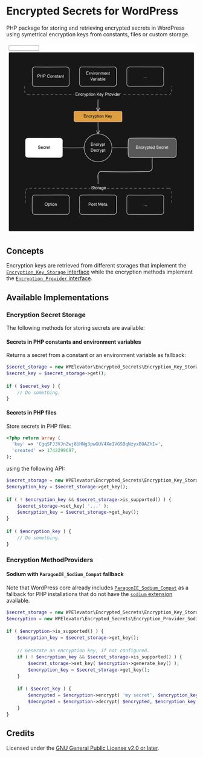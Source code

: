 # Encrypted Secrets for WordPress

PHP package for storing and retrieving encrypted secrets in WordPress using symetrical encryption keys from constants, files or custom storage.

![Flowchart of encryption and decryption process](flowchart.png)

## Concepts

Encryption keys are retrieved from different storages that implement the [`Encryption_Key_Storage` interface](php/class-encryption-key-storage-interface.php) while the encryption methods implement the [`Encryption_Provider` interface](php/class-encryption-provider-interface.php).

## Available Implementations

### Encryption Secret Storage

The following methods for storing secrets are available:

#### Secrets in PHP constants and environment variables

Returns a secret from a constant or an environment variable as fallback:

```php
$secret_storage = new WPElevator\Encrypted_Secrets\Encryption_Key_Storage_Memory( 'MY_SECRET_CONSTANT' );
$secret_key = $secret_storage->get();

if ( $secret_key ) {
	// Do something.
}
```

#### Secrets in PHP files

Store secrets in PHP files:

```php
<?php return array (
  'key' => 'CgqSFJ3VJnZwj8UHNg3pwGUV4XeIVGSBqNzyxBUAZhI=',
  'created' => 1742299697,
);
```

using the following API:

```php
$secret_storage = new WPElevator\Encrypted_Secrets\Encryption_Key_Storage_PHP_File( '/path/to/secret.php' );
$encryption_key = $secret_storage->get_key();

if ( ! $encryption_key && $secret_storage->is_supported() ) {
	$secret_storage->set_key( '...' );
	$encryption_key = $secret_storage->get_key();
}

if ( $encryption_key ) {
	// Do something.
}
```

### Encryption MethodProviders

#### Sodium with `ParagonIE_Sodium_Compat` fallback

Note that WordPress core already includes [`ParagonIE_Sodium_Compat`](https://github.com/WordPress/WordPress/tree/b68a7b5200d65557f8c055c448875a0a821f9be0/wp-includes/sodium_compat) as a fallback for PHP installations that do not have the [`sodium` extension](https://www.php.net/manual/en/book.sodium.php) available.

```php
$secret_storage = new WPElevator\Encrypted_Secrets\Encryption_Key_Storage_PHP_File( '/path/to/secret.php' );
$encryption = new WPElevator\Encrypted_Secrets\Encryption_Provider_Sodium_Compat();

if ( $encryption->is_supported() ) {
	$encryption_key = $secret_storage->get_key();

	// Generate an encryption key, if not configured.
	if ( ! $encryption_key && $secret_storage->is_supported() ) {
		$secret_storage->set_key( $encryption->generate_key() );
		$encryption_key = $secret_storage->get_key();
	}

	if ( $secret_key ) {
		$encrypted = $encryption->encrypt( 'my secret', $encryption_key ); // Encrypt.
		$decrypted = $encryption->decrypt( $encrypted, $encryption_key ); // Decrypt.
	}
}
```

## Credits

Licensed under the [GNU General Public License v2.0 or later](https://spdx.org/licenses/GPL-2.0-or-later.html).
